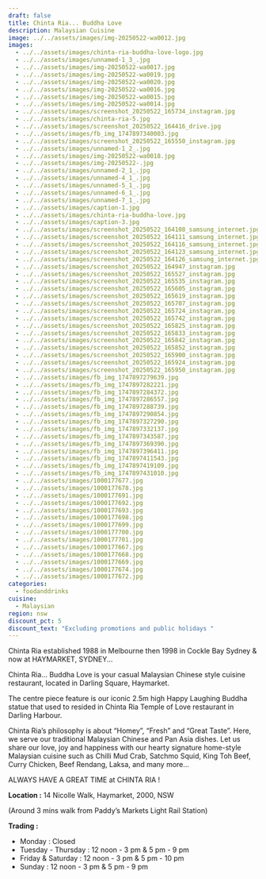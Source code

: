 ```yaml
---
draft: false
title: Chinta Ria... Buddha Love
description: Malaysian Cuisine
image: ../../assets/images/img-20250522-wa0012.jpg
images:
  - ../../assets/images/chinta-ria-buddha-love-logo.jpg
  - ../../assets/images/unnamed-1_3_.jpg
  - ../../assets/images/img-20250522-wa0017.jpg
  - ../../assets/images/img-20250522-wa0019.jpg
  - ../../assets/images/img-20250522-wa0020.jpg
  - ../../assets/images/img-20250522-wa0016.jpg
  - ../../assets/images/img-20250522-wa0015.jpg
  - ../../assets/images/img-20250522-wa0014.jpg
  - ../../assets/images/screenshot_20250522_165734_instagram.jpg
  - ../../assets/images/chinta-ria-5.jpg
  - ../../assets/images/screenshot_20250522_164416_drive.jpg
  - ../../assets/images/fb_img_1747897340003.jpg
  - ../../assets/images/screenshot_20250522_165550_instagram.jpg
  - ../../assets/images/unnamed-1_2_.jpg
  - ../../assets/images/img-20250522-wa0018.jpg
  - ../../assets/images/img-20250522-.jpg
  - ../../assets/images/unnamed-2_1_.jpg
  - ../../assets/images/unnamed-4_1_.jpg
  - ../../assets/images/unnamed-5_1_.jpg
  - ../../assets/images/unnamed-6_1_.jpg
  - ../../assets/images/unnamed-7_1_.jpg
  - ../../assets/images/caption-1.jpg
  - ../../assets/images/chinta-ria-buddha-love.jpg
  - ../../assets/images/caption-3.jpg
  - ../../assets/images/screenshot_20250522_164108_samsung_internet.jpg
  - ../../assets/images/screenshot_20250522_164111_samsung_internet.jpg
  - ../../assets/images/screenshot_20250522_164116_samsung_internet.jpg
  - ../../assets/images/screenshot_20250522_164123_samsung_internet.jpg
  - ../../assets/images/screenshot_20250522_164126_samsung_internet.jpg
  - ../../assets/images/screenshot_20250522_164947_instagram.jpg
  - ../../assets/images/screenshot_20250522_165527_instagram.jpg
  - ../../assets/images/screenshot_20250522_165535_instagram.jpg
  - ../../assets/images/screenshot_20250522_165605_instagram.jpg
  - ../../assets/images/screenshot_20250522_165619_instagram.jpg
  - ../../assets/images/screenshot_20250522_165707_instagram.jpg
  - ../../assets/images/screenshot_20250522_165724_instagram.jpg
  - ../../assets/images/screenshot_20250522_165742_instagram.jpg
  - ../../assets/images/screenshot_20250522_165825_instagram.jpg
  - ../../assets/images/screenshot_20250522_165833_instagram.jpg
  - ../../assets/images/screenshot_20250522_165842_instagram.jpg
  - ../../assets/images/screenshot_20250522_165852_instagram.jpg
  - ../../assets/images/screenshot_20250522_165900_instagram.jpg
  - ../../assets/images/screenshot_20250522_165924_instagram.jpg
  - ../../assets/images/screenshot_20250522_165950_instagram.jpg
  - ../../assets/images/fb_img_1747897279639.jpg
  - ../../assets/images/fb_img_1747897282221.jpg
  - ../../assets/images/fb_img_1747897284372.jpg
  - ../../assets/images/fb_img_1747897286557.jpg
  - ../../assets/images/fb_img_1747897288739.jpg
  - ../../assets/images/fb_img_1747897290854.jpg
  - ../../assets/images/fb_img_1747897327290.jpg
  - ../../assets/images/fb_img_1747897332137.jpg
  - ../../assets/images/fb_img_1747897343587.jpg
  - ../../assets/images/fb_img_1747897369390.jpg
  - ../../assets/images/fb_img_1747897396411.jpg
  - ../../assets/images/fb_img_1747897411543.jpg
  - ../../assets/images/fb_img_1747897419109.jpg
  - ../../assets/images/fb_img_1747897431010.jpg
  - ../../assets/images/1000177677.jpg
  - ../../assets/images/1000177678.jpg
  - ../../assets/images/1000177691.jpg
  - ../../assets/images/1000177692.jpg
  - ../../assets/images/1000177693.jpg
  - ../../assets/images/1000177698.jpg
  - ../../assets/images/1000177699.jpg
  - ../../assets/images/1000177700.jpg
  - ../../assets/images/1000177701.jpg
  - ../../assets/images/1000177667.jpg
  - ../../assets/images/1000177668.jpg
  - ../../assets/images/1000177669.jpg
  - ../../assets/images/1000177674.jpg
  - ../../assets/images/1000177672.jpg
categories:
  - foodanddrinks
cuisine:
  - Malaysian
region: nsw
discount_pct: 5
discount_text: "Excluding promotions and public holidays "
---
```

Chinta Ria established 1988 in Melbourne then 1998 in Cockle Bay Sydney & now at HAYMARKET, SYDNEY...

Chinta Ria… Buddha Love is your casual Malaysian Chinese style cuisine restaurant, located in Darling Square, Haymarket. 

The centre piece feature is our iconic 2.5m high Happy Laughing Buddha statue that used to resided in Chinta Ria Temple of Love restaurant in Darling Harbour. 

Chinta Ria’s philosophy is about “Homey”, “Fresh” and “Great Taste”. Here, we serve our traditional Malaysian Chinese and Pan Asia dishes. Let us share our love, joy and happiness with our hearty signature home-style Malaysian cuisine such as Chilli Mud Crab, Satchmo Squid, King Toh Beef, Curry Chicken, Beef Rendang, Laksa, and many more... 

ALWAYS HAVE A GREAT TIME at CHINTA RIA !

**Location :** 14 Nicolle Walk, Haymarket, 2000, NSW

(Around 3 mins walk from Paddy’s Markets Light Rail Station)

**Trading :**

* Monday : Closed 
* Tuesday - Thursday : 12 noon - 3 pm & 5 pm - 9 pm
* Friday & Saturday : 12 noon - 3 pm & 5 pm - 10 pm
* Sunday : 12 noon - 3 pm & 5 pm - 9 pm
